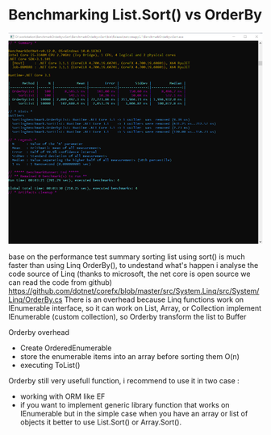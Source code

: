 # Benchmarking List.Sort() vs OrderBy

![](Summary.png)

base on the performance test summary sorting list using sort() is much faster than using Linq OrderBy(),
to undestand what's happen i analyse the code source of Linq (thanks to microsoft, the net core is open source we can read the code from github)
https://github.com/dotnet/corefx/blob/master/src/System.Linq/src/System/Linq/OrderBy.cs
There is an overhead because Linq functions work on IEnumerable<TSource> interface, so it can work on List, Array, or Collection implement IEnumerable (custom collection), so Orderby transform the list to Buffer 

Orderby overhead
- Create OrderedEnumerable 
- store the enumerable items into an array before sorting them O(n)
- executing ToList()

Orderby still very usefull function, i recommend to use it in two case : 
- working with ORM like EF 
- if you want to implement generic library function that works on IEnumerable
but in the simple case when you have an array or list of objects it better to use List.Sort() or Array.Sort().
